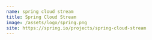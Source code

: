 ```yaml
---
name: spring cloud stream
title: Spring Cloud Stream
image: /assets/logo/spring.png
site: https://spring.io/projects/spring-cloud-stream
---
```


